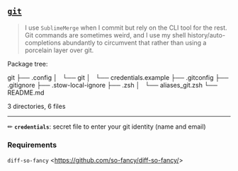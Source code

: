 ## [`git`](https://git-scm.com/)

> I use `SublimeMerge` when I commit but rely on the CLI tool for the rest.
> Git commands are sometimes weird, and I use my shell history/auto-completions abundantly to circumvent that rather than using a porcelain layer over git.

Package tree:

git
├── .config
│   └── git
│       └── credentials.example
├── .gitconfig
├── .gitignore
├── .stow-local-ignore
├── .zsh
│   └── aliases_git.zsh
└── README.md

3 directories, 6 files

---

✏ **`credentials`**: secret file to enter your git identity (name and email)

### Requirements

`diff-so-fancy` <<https://github.com/so-fancy/diff-so-fancy/>>